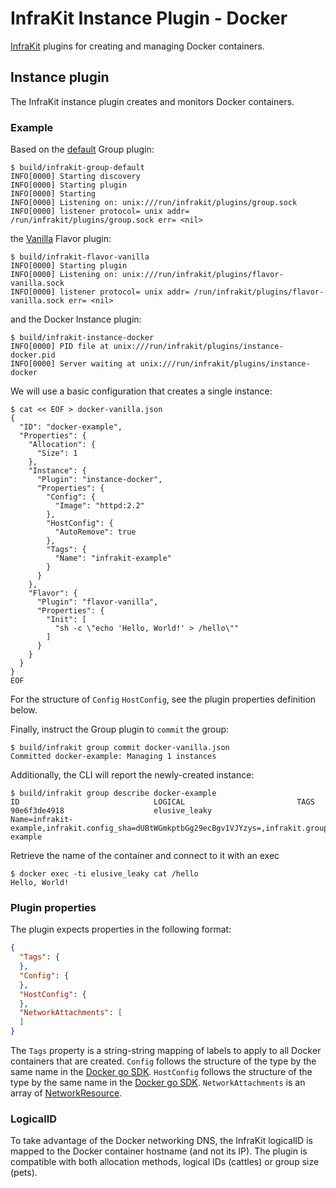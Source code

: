 InfraKit Instance Plugin - Docker
=================================

[InfraKit](https://github.com/docker/infrakit) plugins for creating and managing Docker containers.

## Instance plugin

The InfraKit instance plugin creates and monitors Docker containers.

### Example

Based on the [default](https://github.com/docker/infrakit/tree/master/cmd/group) Group
plugin:
```console
$ build/infrakit-group-default
INFO[0000] Starting discovery
INFO[0000] Starting plugin
INFO[0000] Starting
INFO[0000] Listening on: unix:///run/infrakit/plugins/group.sock
INFO[0000] listener protocol= unix addr= /run/infrakit/plugins/group.sock err= <nil>
```

the [Vanilla](https://github.com/docker/infrakit/tree/master/examples/flavor/vanilla) Flavor plugin:
```console
$ build/infrakit-flavor-vanilla
INFO[0000] Starting plugin
INFO[0000] Listening on: unix:///run/infrakit/plugins/flavor-vanilla.sock
INFO[0000] listener protocol= unix addr= /run/infrakit/plugins/flavor-vanilla.sock err= <nil>
```

and the Docker Instance plugin:

```console
$ build/infrakit-instance-docker
INFO[0000] PID file at unix:///run/infrakit/plugins/instance-docker.pid
INFO[0000] Server waiting at unix:///run/infrakit/plugins/instance-docker
```

We will use a basic configuration that creates a single instance:
```console
$ cat << EOF > docker-vanilla.json
{
  "ID": "docker-example",
  "Properties": {
    "Allocation": {
      "Size": 1
    },
    "Instance": {
      "Plugin": "instance-docker",
      "Properties": {
        "Config": {
          "Image": "httpd:2.2"
        },
        "HostConfig": {
          "AutoRemove": true
        },
        "Tags": {
          "Name": "infrakit-example"
        }
      }
    },
    "Flavor": {
      "Plugin": "flavor-vanilla",
      "Properties": {
        "Init": [
          "sh -c \"echo 'Hello, World!' > /hello\""
        ]
      }
    }
  }
}
EOF
```

For the structure of `Config` `HostConfig`, see the plugin properties definition below.

Finally, instruct the Group plugin to `commit` the group:
```console
$ build/infrakit group commit docker-vanilla.json
Committed docker-example: Managing 1 instances
```

Additionally, the CLI will report the newly-created instance:
```console
$ build/infrakit group describe docker-example
ID                             	LOGICAL                        	TAGS
90e6f3de4918                   	elusive_leaky                  	Name=infrakit-example,infrakit.config_sha=dUBtWGmkptbGg29ecBgv1VJYzys=,infrakit.group=docker-example
```

Retrieve the name of the container and connect to it with an exec

```console
$ docker exec -ti elusive_leaky cat /hello
Hello, World!
```

### Plugin properties

The plugin expects properties in the following format:
```json
{
  "Tags": {
  },
  "Config": {
  },
  "HostConfig": {
  },
  "NetworkAttachments": [
  ]
}
```

The `Tags` property is a string-string mapping of labels to apply to all Docker containers that are created.
`Config` follows the structure of the type by the same name in the
[Docker go SDK](https://github.com/docker/docker/blob/master/api/types/container/config.go).
`HostConfig` follows the structure of the type by the same name in the
[Docker go SDK](https://github.com/docker/docker/blob/master/api/types/container/host_config.go).
`NetworkAttachments` is an array of [NetworkResource](https://github.com/docker/docker/blob/master/api/types/types.go).

### LogicalID

To take advantage of the Docker networking DNS, the InfraKit logicalID is mapped to the Docker container hostname (and not its IP).
The plugin is compatible with both allocation methods, logical IDs (cattles) or group size (pets).
